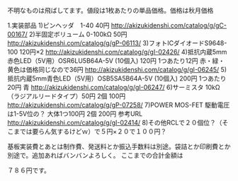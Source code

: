 不明なものは飛ばしてます。値段は1枚あたりの単品価格。価格は秋月価格

1.実装部品
  1)ピンヘッダ　1-40 40円
http://akizukidenshi.com/catalog/g/gC-00167/
2)半固定ボリューム 0-100kΩ 50円
http://akizukidenshi.com/catalog/g/gP-06113/
3)フォトICダイオードS9648-100 120円×2
http://akizukidenshi.com/catalog/g/gI-02426/
4)抵抗内蔵5mm赤色LED（5V用）OSR6LU5B64A-5V (10個入) 120円 1つあたり12円 赤・緑・黄色は価格同じなので36円
http://akizukidenshi.com/catalog/g/gI-06245/
5)抵抗内蔵5mm青色LED（5V用）OSB5SA5B64A-5V (10個入) 200円 1つあたり20円 青
http://akizukidenshi.com/catalog/g/gI-06247/
6)サーミスタ 10kΩ（ラジアルリードタイプ）50円 2個 100円
http://akizukidenshi.com/catalog/g/gP-07258/
7)POWER MOS-FET 駆動電圧は1-5V位の？ 大体1つ100円 2個 200円
参考URL http://akizukidenshi.com/catalog/g/gI-02414/
8)その他RCLで２０個位？（そこまでは要らん気するけどｗ）で５円×２０で１００円？

基板実装費とあとは制作費、発送料とか振込手数料は別途。袋詰とか印刷費とか別途で。追加あればバンバンよろしく。
ここまでの合計金額は

７８６円です。
